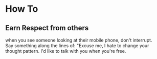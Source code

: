 # How To  

## Earn Respect from others

when you see someone looking at their mobile phone, don't interrupt.  
Say something along the lines of: "Excuse me, I hate to change your thought pattern.  I'd like to talk with you when you're free.